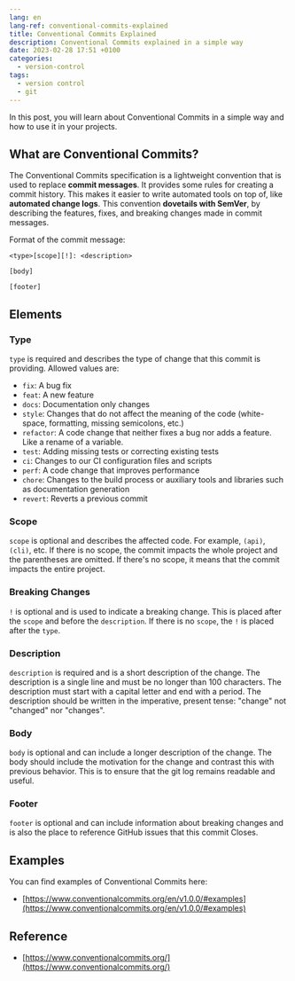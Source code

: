 ```yaml
---
lang: en
lang-ref: conventional-commits-explained
title: Conventional Commits Explained
description: Conventional Commits explained in a simple way
date: 2023-02-28 17:51 +0100
categories:
  - version-control
tags:
  - version control
  - git
---
```


In this post, you will learn about Conventional Commits in a simple way and how to use it in your projects.

## What are Conventional Commits?

The Conventional Commits specification is a lightweight convention that is used to replace **commit messages**. It provides some rules for creating a commit history. This makes it easier to write automated tools on top of, like **automated change logs**. This convention **dovetails with SemVer**, by describing the features, fixes, and breaking changes made in commit messages.

Format of the commit message:

```text
<type>[scope][!]: <description>

[body]

[footer]
```

## Elements

### Type

`type` is required and describes the type of change that this commit is providing. Allowed values are:

- `fix`: A bug fix
- `feat`: A new feature
- `docs`: Documentation only changes
- `style`: Changes that do not affect the meaning of the code (white-space, formatting, missing semicolons, etc.)
- `refactor`: A code change that neither fixes a bug nor adds a feature. Like a rename of a variable.
- `test`: Adding missing tests or correcting existing tests
- `ci`: Changes to our CI configuration files and scripts
- `perf`: A code change that improves performance
- `chore`: Changes to the build process or auxiliary tools and libraries such as documentation generation
- `revert`: Reverts a previous commit

### Scope

`scope` is optional and describes the affected code. For example, `(api)`, `(cli)`, etc. If there is no scope, the commit impacts the whole project and the parentheses are omitted. If there's no scope, it means that the commit impacts the entire project.

### Breaking Changes

`!` is optional and is used to indicate a breaking change. This is placed after the `scope` and before the `description`. If there is no `scope`, the `!` is placed after the `type`.

### Description

`description` is required and is a short description of the change. The description is a single line and must be no longer than 100 characters. The description must start with a capital letter and end with a period. The description should be written in the imperative, present tense: "change" not "changed" nor "changes".

### Body

`body` is optional and can include a longer description of the change. The body should include the motivation for the change and contrast this with previous behavior. This is to ensure that the git log remains readable and useful.

### Footer

`footer` is optional and can include information about breaking changes and is also the place to reference GitHub issues that this commit Closes.

## Examples

You can find examples of Conventional Commits here:

- [https://www.conventionalcommits.org/en/v1.0.0/#examples](https://www.conventionalcommits.org/en/v1.0.0/#examples)

## Reference

- [https://www.conventionalcommits.org/](https://www.conventionalcommits.org/)
